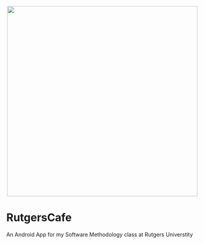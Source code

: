 <p align="center">
  <img src="./rucafe walkthrough.gif" height="500"/>
</p>

# RutgersCafe

An Android App for my Software Methodology class at Rutgers Universtity
